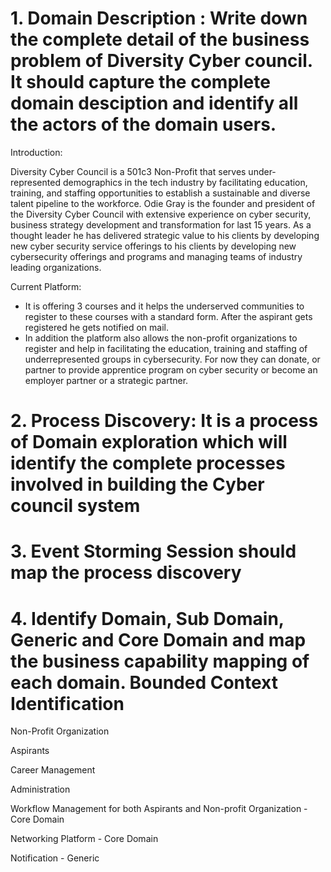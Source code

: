 # 1. Domain Description : Write down the complete detail of the business problem of Diversity Cyber council. It should capture the complete domain desciption and identify all the actors of the domain users.

Introduction:

Diversity Cyber Council is a 501c3 Non-Profit that serves under-represented demographics in the tech industry by facilitating education, training, and staffing opportunities to establish a sustainable and diverse talent pipeline to the workforce. Odie Gray is the founder and president of the Diversity Cyber Council with extensive experience on cyber security, business strategy development and transformation for last 15 years. As a thought leader he has delivered strategic value to his clients by developing new cyber security service offerings to his clients by developing new cybersecurity offerings and programs and managing teams of industry leading organizations.

Current Platform:

* It is offering 3 courses and it helps the underserved communities to register to these courses with a standard form. After the aspirant gets registered he gets notified on mail. 
* In addition the platform also allows the non-profit organizations to register and help in facilitating the education, training and staffing of underrepresented groups in cybersecurity. For now they can donate, or partner to provide apprentice program on cyber security or become an employer partner or a strategic partner.


# 2. Process Discovery: It is a process of Domain exploration which will identify the complete processes involved in building the Cyber council system
# 3. Event Storming Session should map the process discovery 
# 4. Identify Domain, Sub Domain, Generic and Core Domain and map the business capability mapping of each domain. Bounded Context Identification

Non-Profit Organization

Aspirants

Career Management

Administration

Workflow Management for both Aspirants and Non-profit Organization - Core Domain

Networking Platform - Core Domain

Notification - Generic





